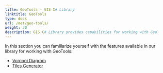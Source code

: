 ```yaml
---
title: GeoTools - GIS C# Library
linktitle: GeoTools
type: docs
url: /net/geo-tools/
weight: 30
description: GIS C# Library provides capabilities for working with GeoTools, such as, for example, Voronoi Diagram and tile generation.
---
```


In this section you can familiarize yourself with the features available in our library for working with GeoTools:

- [Voronoi Diagram](/gis/net/geo-tools/voronoi-diagram/)
- [Tiles Generator](/gis/net/geo-tools/generator-of-tiles/)
